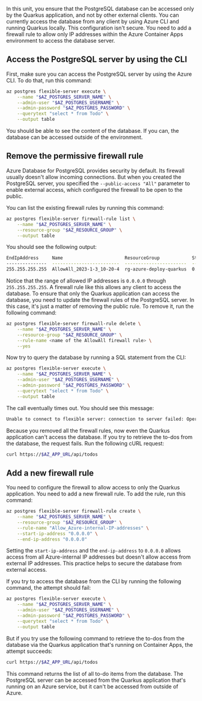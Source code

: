 In this unit, you ensure that the PostgreSQL database can be accessed only by the Quarkus application, and not by other external clients. You can currently access the database from any client by using Azure CLI and running Quarkus locally. This configuration isn't secure. You need to add a firewall rule to allow only IP addresses within the Azure Container Apps environment to access the database server.

## Access the PostgreSQL server by using the CLI

First, make sure you can access the PostgreSQL server by using the Azure CLI. To do that, run this command:

```bash
az postgres flexible-server execute \
    --name "$AZ_POSTGRES_SERVER_NAME" \
    --admin-user "$AZ_POSTGRES_USERNAME" \
    --admin-password "$AZ_POSTGRES_PASSWORD" \
    --querytext "select * from Todo" \
    --output table
```

You should be able to see the content of the database. If you can, the database can be accessed outside of the environment.

## Remove the permissive firewall rule

Azure Database for PostgreSQL provides security by default. Its firewall usually doesn't allow incoming connections. But when you created the PostgreSQL server, you specified the `--public-access "All"` parameter to enable external access, which configured the firewall to be open to the public.

You can list the existing firewall rules by running this command:

```bash
az postgres flexible-server firewall-rule list \
    --name "$AZ_POSTGRES_SERVER_NAME" \
    --resource-group "$AZ_RESOURCE_GROUP" \
    --output table
```

You should see the following output:

```bash
EndIpAddress     Name                       ResourceGroup            StartIpAddress
---------------  -------------------------  -----------------------  ----------------
255.255.255.255  AllowAll_2023-1-3_10-20-4  rg-azure-deploy-quarkus  0.0.0.0
```

Notice that the range of allowed IP addresses is `0.0.0.0` through `255.255.255.255`. A firewall rule like this allows any client to access the database. To ensure that only the Quarkus application can access the database, you need to update the firewall rules of the PostgreSQL server.
In this case, it's just a matter of removing the public rule. To remove it, run the following command:

```bash
az postgres flexible-server firewall-rule delete \
    --name "$AZ_POSTGRES_SERVER_NAME" \
    --resource-group "$AZ_RESOURCE_GROUP" \
    --rule-name <name of the AllowAll firewall rule> \
    --yes
```

Now try to query the database by running a SQL statement from the CLI:

```bash
az postgres flexible-server execute \
    --name "$AZ_POSTGRES_SERVER_NAME" \
    --admin-user "$AZ_POSTGRES_USERNAME" \
    --admin-password "$AZ_POSTGRES_PASSWORD" \
    --querytext "select * from Todo" \
    --output table
```

The call eventually times out. You should see this message:

```bash
Unable to connect to flexible server: connection to server failed: Operation timed out
```

Because you removed all the firewall rules, now even the Quarkus application can't access the database. If you try to retrieve the to-dos from the database, the request fails. Run the following cURL request:

```bash
curl https://$AZ_APP_URL/api/todos
```

## Add a new firewall rule

You need to configure the firewall to allow access to only the Quarkus application. You need to add a new firewall rule. To add the rule, run this command:

```bash
az postgres flexible-server firewall-rule create \
    --name "$AZ_POSTGRES_SERVER_NAME" \
    --resource-group "$AZ_RESOURCE_GROUP" \
    --rule-name "Allow_Azure-internal-IP-addresses" \
    --start-ip-address "0.0.0.0" \
    --end-ip-address "0.0.0.0"
```

Setting the `start-ip-address` and the `end-ip-address` to `0.0.0.0` allows access from all Azure-internal IP addresses but doesn't allow access from external IP addresses. This practice helps to secure the database from external access.

If you try to access the database from the CLI by running the following command, the attempt should fail:

```bash
az postgres flexible-server execute \
    --name "$AZ_POSTGRES_SERVER_NAME" \
    --admin-user "$AZ_POSTGRES_USERNAME" \
    --admin-password "$AZ_POSTGRES_PASSWORD" \
    --querytext "select * from Todo" \
    --output table
```

But if you try use the following command to retrieve the to-dos from the database via the Quarkus application that's running on Container Apps, the attempt succeeds:

```bash
curl https://$AZ_APP_URL/api/todos
```

This command returns the list of all to-do items from the database. The PostgreSQL server can be accessed from the Quarkus application that's running on an Azure service, but it can't be accessed from outside of Azure.
